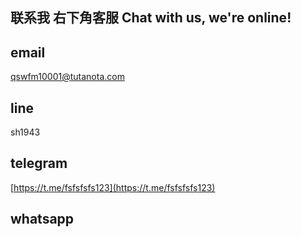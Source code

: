 ## 联系我 右下角客服  Chat with us, we're online!


<script src="//code.jivosite.com/widget/HRc5jxcFGw" async></script>


## email  
qswfm10001@tutanota.com





## line
sh1943





## telegram   

[https://t.me/fsfsfsfs123](https://t.me/fsfsfsfs123)





## whatsapp



